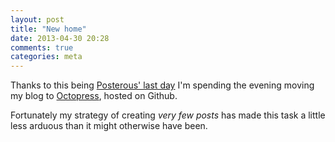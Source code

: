 ```yaml
---
layout: post
title: "New home"
date: 2013-04-30 20:28
comments: true
categories: meta
---
```

Thanks to this being [Posterous' last day](http://blog.posterous.com/thanks-from-posterous) I'm
spending the evening moving my blog to [Octopress](http://octopress.org/), hosted on
Github.

Fortunately my strategy of creating *very few posts* has made this task a little less
arduous than it might otherwise have been.

